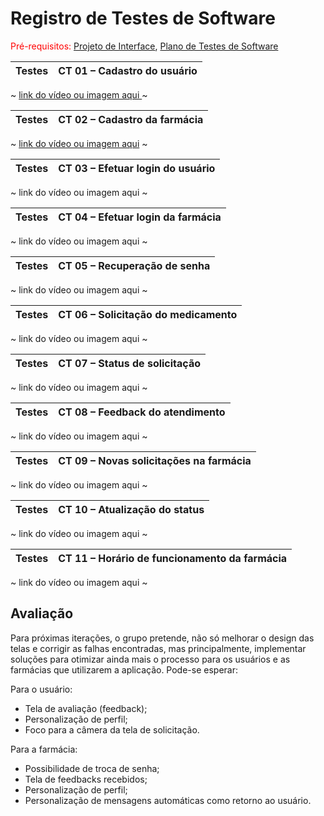 # Registro de Testes de Software

<span style="color:red">Pré-requisitos: <a href="3-Projeto de Interface.md"> Projeto de Interface</a></span>, <a href="8-Plano de Testes de Software.md"> Plano de Testes de Software</a>

| Testes 	| CT 01 – Cadastro do usuário |
|:---:	|:---:	|
~ [link do vídeo ou imagem aqui ](https://github.com/ICEI-PUC-Minas-PMV-ADS/pmv-ads-2022-2-e3-proj-mov-t4-farmafast/blob/main/docs/img/video%20user.mp4)~

| Testes 	| CT 02 – Cadastro da farmácia |
|:---:	|:---:	|
~ [link do vídeo ou imagem aqui](https://github.com/ICEI-PUC-Minas-PMV-ADS/pmv-ads-2022-2-e3-proj-mov-t4-farmafast/blob/main/docs/img/video%20farm.mp4) ~

| Testes 	| CT 03 – Efetuar login do usuário |
|:---:	|:---:	|
~ link do vídeo ou imagem aqui ~

| Testes 	| CT 04 – Efetuar login da farmácia |
|:---:	|:---:	|
~ link do vídeo ou imagem aqui ~

| Testes 	| CT 05 – Recuperação de senha |
|:---:	|:---:	|
~ link do vídeo ou imagem aqui ~

| Testes 	| CT 06 – Solicitação do medicamento |
|:---:	|:---:	|
~ link do vídeo ou imagem aqui ~

| Testes 	| CT 07 – Status de solicitação |
|:---:	|:---:	|
~ link do vídeo ou imagem aqui ~

| Testes 	| CT 08 – Feedback do atendimento |
|:---:	|:---:	|
~ link do vídeo ou imagem aqui ~

| Testes 	| CT 09 – Novas solicitações na farmácia |
|:---:	|:---:	|
~ link do vídeo ou imagem aqui ~

| Testes 	| CT 10 – Atualização do status |
|:---:	|:---:	|
~ link do vídeo ou imagem aqui ~

| Testes 	| CT 11 – Horário de funcionamento da farmácia |
|:---:	|:---:	|
~ link do vídeo ou imagem aqui ~

## Avaliação

Para próximas iterações, o grupo pretende, não só melhorar o design das telas e corrigir as falhas encontradas, mas principalmente, implementar soluções para otimizar ainda mais o processo para os usuários e as farmácias que utilizarem a aplicação.
Pode-se esperar:

Para o usuário:
- Tela de avaliação (feedback);
- Personalização de perfil;
- Foco para a câmera da tela de solicitação.

Para a farmácia:
- Possibilidade de troca de senha;
- Tela de feedbacks recebidos;
- Personalização de perfil;
- Personalização de mensagens automáticas como retorno ao usuário.

